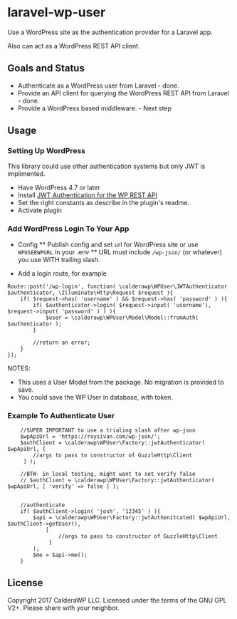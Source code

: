 # laravel-wp-user
Use a WordPress site as the authentication provider for a Laravel app.

Also can act as a WordPress REST API client.

## Goals and Status
* Authenticate as a WordPress user from Laravel - done.
* Provide an API client for querying the WordPress REST API from Laravel - done.
* Provide a WordPress based middleware. - Next step

## Usage

### Setting Up WordPress
This library could use other authentication systems but only JWT is implimented.

* Have WordPress 4.7 or later
* Install [JWT Authentication for the WP REST API](https://wordpress.org/plugins/jwt-authentication-for-wp-rest-api/)
* Set the right constants as describe in the plugin's readme.
* Activate plugin


### Add WordPress Login To Your App

* Config
** Publish config and set url for WordPress site or use `WPUSERWPURL` in your .env
** URL must include `/wp-json/` (or whatever) you use WITH trailing slash.

* Add a login route, for example
```
Route::post('/wp-login', function( \calderawp\WPUser\JWTAuthenticator $authenticator, \Illuminate\Http\Request $request ){
	if( $request->has( 'username' ) && $request->has( 'password' ) ){
		if( $authenticator->login( $request->input( 'username'), $request->input( 'password' ) ) ){
			$user = \calderawp\WPUser\Model\Model::fromAuth( $authenticator );
		}

		//return an error;
	}
});
```

NOTES:
* This uses a User Model from the package. No migration is provided to save.
* You could save the WP User in database, with token.


### Example To Authenticate User

```
    //SUPER IMPORTANT to use a trialing slash after wp-json
    $wpApiUrl = 'https://roysivan.com/wp-json/';
    $authClient = \calderawp\WPUser\Factory::jwtAuthenticator( $wpApiUrl, [ 
        //args to pass to constructor of GuzzleHttp\Client
     ] );
     
    //BTW- in local testing, might want to set verify false
    // $authClient = \calderawp\WPUser\Factory::jwtAuthenticator( $wpApiUrl, [ 'verify' => false ] );


    //authenticate
    if( $authClient->login( 'josh', '12345' ) ){
        $api = \calderawp\WPUser\Factory::jwtAuthenitcated( $wpApiUrl, $authClient->getUser(), 
            [ 
                //args to pass to constructor of GuzzleHttp\Client
             ] 
        );
        $me = $api->me();
    }
```

## License
Copyright 2017 CalderaWP LLC. Licensed under the terms of the GNU GPL V2+. Please share with your neighbor.
